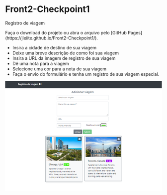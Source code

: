 # Front2-Checkpoint1
Registro de viagem

<p>Faça o download do projeto ou abra o arquivo pelo [GitHub Pages](https://jleiite.github.io/Front2-Checkpoint1/).</p>

- Insira a cidade de destino de sua viagem
- Deixe uma breve descrição de como foi sua viagem
- Insira a URL da imagem de registro de sua viagem
- Dê uma nota para a viagem
- Selecione uma cor para a nota de sua viagem
- Faça o envio do formulário e tenha um registro de sua viagem especial.

![Registros](/assets/print.png)


